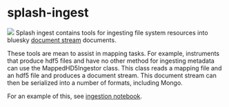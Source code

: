 # splash-ingest  
![](https://travis-ci.org/dylanmcreynolds/splash-ingest.svg?branch=master)
Splash ingest contains tools for ingesting file system resources into bluesky [document stream](https://blueskyproject.io/event-model/) documents. 

These tools are mean to assist in mapping tasks. For example, instruments that produce hdf5 files and have no other method for ingesting metadata can use the MappedHD5Ingestor class. This class reads a mapping file and an hdf5 file and produces a document stream. This document stream can then be serialized into a number of formats, including Mongo.

For an example of this, see [ingestion notebook](examples/mapping_ingestor.ipynb).
